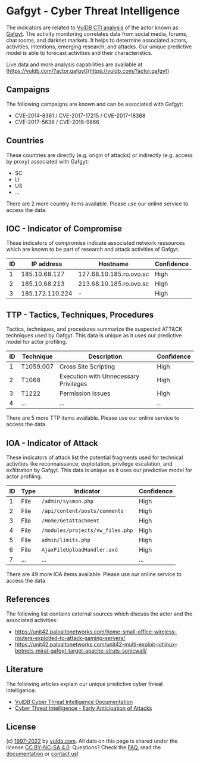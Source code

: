 # Gafgyt - Cyber Threat Intelligence

The indicators are related to [VulDB CTI analysis](https://vuldb.com/?kb.cti) of the actor known as [Gafgyt](https://vuldb.com/?actor.gafgyt). The activity monitoring correlates data from social media, forums, chat rooms, and darknet markets. It helps to determine associated actors, activities, intentions, emerging research, and attacks. Our unique predictive model is able to forecast activities and their characteristics.

Live data and more analysis capabilities are available at [https://vuldb.com/?actor.gafgyt](https://vuldb.com/?actor.gafgyt)

## Campaigns

The following campaigns are known and can be associated with Gafgyt:

* CVE-2014-8361 / CVE-2017-17215 / CVE-2017-18368
* CVE-2017-5638 / CVE-2018-9866

## Countries

These countries are directly (e.g. origin of attacks) or indirectly (e.g. access by proxy) associated with Gafgyt:

* SC
* LI
* US
* ...

There are 2 more country items available. Please use our online service to access the data.

## IOC - Indicator of Compromise

These indicators of compromise indicate associated network ressources which are known to be part of research and attack activities of Gafgyt.

ID | IP address | Hostname | Confidence
-- | ---------- | -------- | ----------
1 | 185.10.68.127 | 127.68.10.185.ro.ovo.sc | High
2 | 185.10.68.213 | 213.68.10.185.ro.ovo.sc | High
3 | 185.172.110.224 | - | High

## TTP - Tactics, Techniques, Procedures

Tactics, techniques, and procedures summarize the suspected ATT&CK techniques used by Gafgyt. This data is unique as it uses our predictive model for actor profiling.

ID | Technique | Description | Confidence
-- | --------- | ----------- | ----------
1 | T1059.007 | Cross Site Scripting | High
2 | T1068 | Execution with Unnecessary Privileges | High
3 | T1222 | Permission Issues | High
4 | ... | ... | ...

There are 5 more TTP items available. Please use our online service to access the data.

## IOA - Indicator of Attack

These indicators of attack list the potential fragments used for technical activities like reconnaissance, exploitation, privilege escalation, and exfiltration by Gafgyt. This data is unique as it uses our predictive model for actor profiling.

ID | Type | Indicator | Confidence
-- | ---- | --------- | ----------
1 | File | `/admin/sysmon.php` | High
2 | File | `/api/content/posts/comments` | High
3 | File | `/Home/GetAttachment` | High
4 | File | `/modules/projects/vw_files.php` | High
5 | File | `admin/limits.php` | High
6 | File | `AjaxFileUploadHandler.axd` | High
7 | ... | ... | ...

There are 49 more IOA items available. Please use our online service to access the data.

## References

The following list contains external sources which discuss the actor and the associated activities:

* https://unit42.paloaltonetworks.com/home-small-office-wireless-routers-exploited-to-attack-gaming-servers/
* https://unit42.paloaltonetworks.com/unit42-multi-exploit-iotlinux-botnets-mirai-gafgyt-target-apache-struts-sonicwall/

## Literature

The following articles explain our unique predictive cyber threat intelligence:

* [VulDB Cyber Threat Intelligence Documentation](https://vuldb.com/?kb.cti)
* [Cyber Threat Intelligence - Early Anticipation of Attacks](https://www.scip.ch/en/?labs.20201022)

## License

(c) [1997-2022](https://vuldb.com/?kb.changelog) by [vuldb.com](https://vuldb.com/?kb.about). All data on this page is shared under the license [CC BY-NC-SA 4.0](https://creativecommons.org/licenses/by-nc-sa/4.0/). Questions? Check the [FAQ](https://vuldb.com/?kb.faq), read the [documentation](https://vuldb.com/?kb) or [contact us](https://vuldb.com/?contact)!
